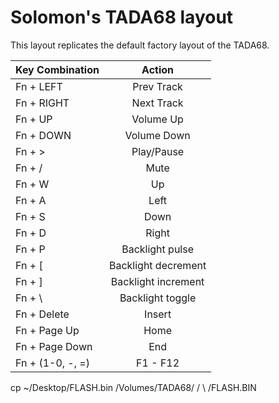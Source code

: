 # Solomon's TADA68 layout

This layout replicates the default factory layout of the TADA68.

| Key Combination   | Action              |
| ----------------- |:-------------------:|
| Fn + LEFT         | Prev Track          |
| Fn + RIGHT        | Next Track          |
| Fn + UP           | Volume Up           |
| Fn + DOWN         | Volume Down         |
| Fn + >            | Play/Pause          |
| Fn + /            | Mute                |
| Fn + W            | Up                  |
| Fn + A            | Left                |
| Fn + S            | Down                |
| Fn + D            | Right               |
| Fn + P            | Backlight pulse     |
| Fn + [            | Backlight decrement |
| Fn + ]            | Backlight increment |
| Fn + \            | Backlight toggle    |
| Fn + Delete       | Insert              |
| Fn + Page Up      | Home                |
| Fn + Page Down    | End                 |
| Fn + (1-0, -, =)  | F1 - F12            |

cp ~/Desktop/FLASH.bin /Volumes/TADA68/ / \ /FLASH.BIN